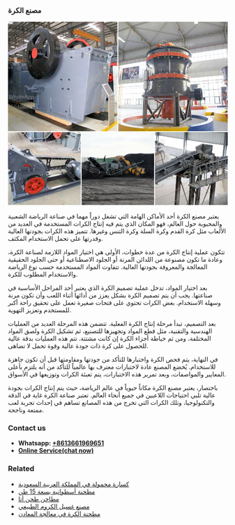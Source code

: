 <h3>مصنع الكرة</h3><img src='1701853522.jpg' alt=''><p>يعتبر مصنع الكرة أحد الأماكن الهامة التي تشغل دوراً مهما في صناعة الرياضة الشعبية والمحبوبة حول العالم، فهو المكان الذي يتم فيه إنتاج الكرات المستخدمة في العديد من الألعاب مثل كرة القدم وكرة السلة وكرة التنس وغيرها. تتميز هذه الكرات بجودتها العالية وقدرتها على تحمل الاستخدام المكثف.</p><p>تتكون عملية إنتاج الكرة من عدة خطوات، الأولى هي اختيار المواد اللازمة لصناعة الكرة، وعادة ما تكون مصنوعة من اللدائن المرنة أو الجلود الاصطناعية أو حتى الجلود الحقيقية المعالجة والمعروفة بجودتها العالية. تتفاوت المواد المستخدمة حسب نوع الرياضة والاستخدام المطلوب للكرة.</p><p>بعد اختيار المواد، تدخل عملية تصميم الكرة الذي يعتبر أحد المراحل الأساسية في صناعتها. يجب أن يتم تصميم الكرة بشكل يعزز من أدائها أثناء اللعب وأن تكون مرنة وسهلة الاستخدام. بعض الكرات تحتوي على فتحات صغيرة تعمل على تحقيق راحة أكبر للمستخدم وتعزيز التهوية.</p><p>بعد التصميم، تبدأ مرحلة إنتاج الكرة الفعلية. تتضمن هذه المرحلة العديد من العمليات الهندسية والتقنية، مثل قطع المواد وتجهيزها للتصنيع، ثم تشكيل الكرة ولصق المواد المختلفة، ومن ثم خياطة أجزاء الكرة إن كانت مشتتة. تتم هذه العمليات بدقة عالية للحصول على كرة ذات جودة عالية وقوة تحمل لا تضاهى.</p><p>في النهاية، يتم فحص الكرة واختبارها للتأكد من جودتها ومقاومتها قبل أن تكون جاهزة للاستخدام. يُخضع المصنع عادة لاختبارات معترف بها عالمياً للتأكد من أنه يلتزم بأعلى المعايير والمواصفات، وبعد تمرير هذه الاختبارات، يتم تعبئة الكرات وتوزيعها في الأسواق.</p><p>باختصار، يعتبر مصنع الكرة مكاناً حيوياً في عالم الرياضة، حيث يتم إنتاج الكرات بجودة عالية تلبي احتياجات اللاعبين في جميع أنحاء العالم. تعتبر صناعة الكرة غاية في الدقة والتكنولوجيا، وتلك الكرات التي تخرج من هذه المصانع تساهم في إحداث تجربة لعب ممتعة وناجحة.</p><h3>Contact us</h3><ul><li><strong>Whatsapp:&nbsp;<a href="https://wa.me/8613661969651">+8613661969651</a></strong></li><li><a href="https://swt.shibang-china.com/?git&amp;zhl&amp;مصنع الكرة"><strong>Online Service(chat now)</strong></a></li></ul><h3>Related</h3><ul><li><a href='كسارة محمولة في المملكة العربية السعودية.md'>كسارة محمولة في المملكة العربية السعودية</a></li><li><a href='مطحنة أسطوانية بسعة 15 طن.md'>مطحنة أسطوانية بسعة 15 طن</a></li><li><a href='مطاحن طحن أتا.md'>مطاحن طحن أتا</a></li><li><a href='مصنع غسيل الكروم الطبيعي.md'>مصنع غسيل الكروم الطبيعي</a></li><li><a href='مطحنة الكرة في معالجة المعادن.md'>مطحنة الكرة في معالجة المعادن</a></li></ul>